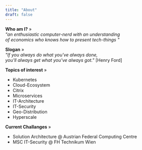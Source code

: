 ```yaml
---
title: "About"
draft: false
---
```

**Who am I?** »  
*"an enthusiastic computer-nerd with an understanding  
of economics who knows how to present tech-things "*

**Slogan**  »  
*"If you always do what you've always done,  
you'll always get what you've always got."* [Henry Ford]
  
**Topics of interest** »
- Kubernetes  
- Cloud-Ecosystem  
- Citrix  
- Microservices  
- IT-Architecture  
- IT-Security  
- Geo-Distribution  
- Hyperscale  

**Current Challanges** »  
- Solution Architecture @ Austrian Federal Computing Centre  
- MSC IT-Security @ FH Technikum Wien
